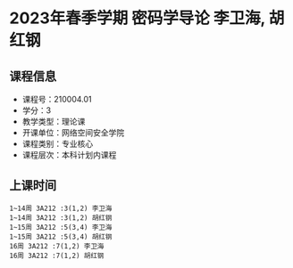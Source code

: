 # 2023年春季学期 密码学导论 李卫海, 胡红钢






## 课程信息

- 课程号：210004.01
- 学分：3
- 教学类型：理论课
- 开课单位：网络空间安全学院
- 课程类别：专业核心
- 课程层次：本科计划内课程

## 上课时间

```
1~14周 3A212 :3(1,2) 李卫海
1~14周 3A212 :3(1,2) 胡红钢
1~15周 3A212 :5(3,4) 李卫海
1~15周 3A212 :5(3,4) 胡红钢
16周 3A212 :7(1,2) 李卫海
16周 3A212 :7(1,2) 胡红钢
```

